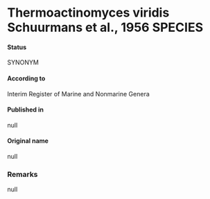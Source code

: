 # Thermoactinomyces viridis Schuurmans et al., 1956 SPECIES

#### Status
SYNONYM

#### According to
Interim Register of Marine and Nonmarine Genera

#### Published in
null

#### Original name
null

### Remarks
null